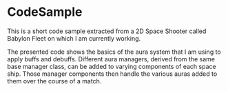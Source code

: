 # CodeSample
This is a short code sample extracted from a 2D Space Shooter called Babylon Fleet on which I am currently working. 

The presented code shows the basics of the aura system that I am using to apply buffs and debuffs. Different aura managers, derived from the same base manager class, can be added to varying components of each space ship. Those manager components then handle the various auras added to them over the course of a match.

